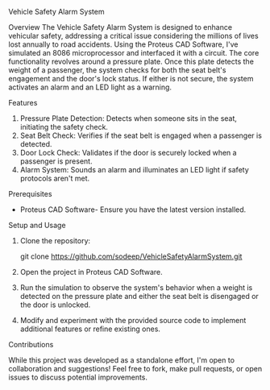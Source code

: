
Vehicle Safety Alarm System

 Overview
The Vehicle Safety Alarm System is designed to enhance vehicular safety, addressing a critical issue considering the millions of lives lost annually to road accidents. Using the Proteus CAD Software, I've simulated an 8086 microprocessor and interfaced it with a circuit. The core functionality revolves around a pressure plate. Once this plate detects the weight of a passenger, the system checks for both the seat belt's engagement and the door's lock status. If either is not secure, the system activates an alarm and an LED light as a warning.

Features

1. Pressure Plate Detection: Detects when someone sits in the seat, initiating the safety check.
2. Seat Belt Check: Verifies if the seat belt is engaged when a passenger is detected.
3. Door Lock Check: Validates if the door is securely locked when a passenger is present.
4. Alarm System: Sounds an alarm and illuminates an LED light if safety protocols aren't met.

Prerequisites
- Proteus CAD Software- Ensure you have the latest version installed.

 Setup and Usage

1. Clone the repository:
   
   git clone https://github.com/sodeep/VehicleSafetyAlarmSystem.git
    
2. Open the project in Proteus CAD Software.

3. Run the simulation to observe the system's behavior when a weight is detected on the pressure plate and either the seat belt is disengaged or the door is unlocked.

4. Modify and experiment  with the provided source code to implement additional features or refine existing ones.

Contributions

While this project was developed as a standalone effort, I'm open to collaboration and suggestions! Feel free to fork, make pull requests, or open issues to discuss potential improvements.



